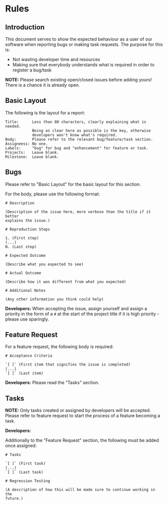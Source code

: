 # Rules

## Introduction

This document serves to show the expected behaviour as a user of our software
when reporting bugs or making task requests. The purpose for this is:

  * Not wasting developer time and resources
  * Making sure that everybody understands what is required in order to
  register a bug/task

**NOTE:** Please search existing open/closed issues before adding yours! There
is a chance it is already open.

## Basic Layout

The following is the layout for a report:

    Title:      Less than 80 characters, clearly explaining what is needed.
                Being as clear here as possible is the key, otherwise
                developers won't know what's required.
    Body:       Please refer to the relevant bug/feature/task section.
    Assigneess: No one.
    Labels:     "bug" for bug and "enhancement" for feature or task.
    Projects:   Leave blank.
    Milestone:  Leave blank.

## Bugs

Please refer to "Basic Layout" for the basic layout for this section.

For the body, please use the following format:

    # Description

    (Description of the issue here, more verbose than the title if it better
    explains the issue.)

    # Reproduction Steps

    1. (First step)
    (...)
    N. (Last step)

    # Expected Outcome

    (Describe what you expected to see)

    # Actual Outcome

    (Describe how it was different from what you expected)

    # Additional Notes

    (Any other information you think could help)

**Developers:** When accepting the issue, assign yourself and assign a priority
in the form of a `#` at the start of the project title if it is high priority -
please use sparingly.

## Feature Request

For a feature request, the following body is required:

    # Acceptance Criteria

    `[ ]` (First item that signifies the issue is completed)
    (...)
    `[ ]` (Last item)

**Developers:** Please read the "Tasks" section.

## Tasks

**NOTE:** Only tasks created or assigned by developers will be accepted. Please
refer to feature request to start the process of a feature becoming a task.

**Developers:**

Additionally to the "Feature Request" section, the following must be added once
assigned:

    # Tasks

    `[ ]` (First task)
    (...)
    `[ ]` (Last task)

    # Regression Testing

    (A description of how this will be made sure to continue working in the
    future.)
